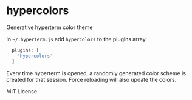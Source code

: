 
# hypercolors

Generative hyperterm color theme

In `~/.hyperterm.js` add `hypercolors` to the plugins array.

```js
  plugins: [
    'hypercolors'
  ]
```

Every time hyperterm is opened, a randomly generated color scheme is created for that session. Force reloading will also update the colors.

MIT License
